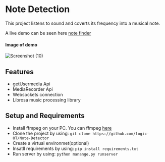# Note Detection

This project listens to sound and coverts its frequency into a musical note.

A live demo can be seen here [note finder](https://note--ify.herokuapp.com)

#### Image of demo

![Screenshot (10)](https://user-images.githubusercontent.com/61668807/156442762-ff91d701-d11d-4fb9-af55-837994a6d656.png)

## Features
* getUsermedia Api
* MediaRecorder Api
* Websockets connection
* Librosa music processing library


## Setup and Requirements
* Install ffmpeg on your PC. You can ffmpeg [here](https://www.filehorse.com/download/file/i63VQecut-JymkbRfXLiCTsPnmBWgzvlhgZBV8SKHKq8ES95fXpsErdhp2NxfmMkMMWFZdMequdd7qov-O8C-miWBeZSzJRAFIUujsRPNHM/)
* Clone the project by using: ``` git clone https://github.com/logic-OT/Note-Detector ```
* Create a virtual environmet(optional)
* Insatll requirements by using: ```pip install requirements.txt```
* Run server by using: ``` python manange.py runserver ```
